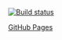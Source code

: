 [![Build status](https://ci.appveyor.com/api/projects/status/il4af2g6fd5fiw0b/branch/main?svg=true)](https://ci.appveyor.com/project/MaxKrch/ahj-lesson5-task3/branch/main)

[GitHub Pages](https://maxkrch.github.io/ahj-lesson5-task3/)